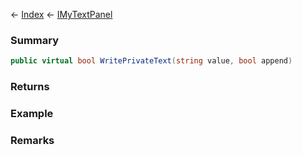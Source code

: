 ← [Index](Api-Index) ← [IMyTextPanel](Sandbox.ModAPI.Ingame.IMyTextPanel)

### Summary

```csharp
public virtual bool WritePrivateText(string value, bool append)
```

### Returns

### Example

### Remarks

